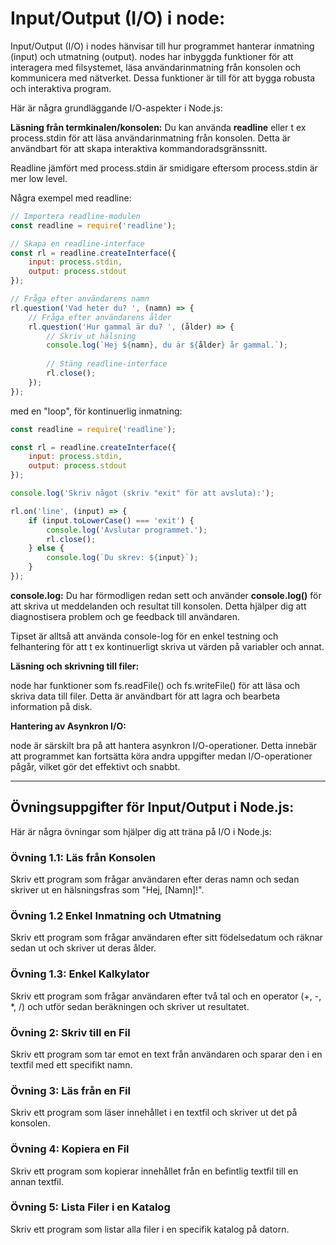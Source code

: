 # Input/Output (I/O) i node:

Input/Output (I/O) i nodes hänvisar till hur programmet hanterar inmatning (input) och utmatning (output). nodes har inbyggda funktioner för att interagera med filsystemet, läsa användarinmatning från konsolen och kommunicera med nätverket. 
Dessa funktioner är till för att bygga robusta och interaktiva program.

Här är några grundläggande I/O-aspekter i Node.js:

**Läsning från termkinalen/konsolen:**
Du kan använda **readline** eller t ex process.stdin för att läsa användarinmatning från konsolen. Detta är användbart för att skapa interaktiva kommandoradsgränssnitt.

Readline jämfört med process.stdin är smidigare eftersom process.stdin är mer low level.

Några exempel med readline:


```javascript
// Importera readline-modulen
const readline = require('readline');

// Skapa en readline-interface
const rl = readline.createInterface({
    input: process.stdin,
    output: process.stdout
});

// Fråga efter användarens namn
rl.question('Vad heter du? ', (namn) => {
    // Fråga efter användarens ålder
    rl.question('Hur gammal är du? ', (ålder) => {
        // Skriv ut hälsning
        console.log(`Hej ${namn}, du är ${ålder} år gammal.`);
        
        // Stäng readline-interface
        rl.close();
    });
});
```

med en "loop", för kontinuerlig inmatning:

```javascript
const readline = require('readline');

const rl = readline.createInterface({
    input: process.stdin,
    output: process.stdout
});

console.log('Skriv något (skriv "exit" för att avsluta):');

rl.on('line', (input) => {
    if (input.toLowerCase() === 'exit') {
        console.log('Avslutar programmet.');
        rl.close();
    } else {
        console.log(`Du skrev: ${input}`);
    }
});
```

**console.log:**
Du har förmodligen redan sett och använder **console.log()** för att skriva ut meddelanden och resultat till konsolen. Detta hjälper dig att diagnostisera problem och ge feedback till användaren.

Tipset är alltså att använda console-log för en enkel testning och felhantering för att t ex kontinuerligt skriva ut värden på variabler och annat.

**Läsning och skrivning till filer:**

node har funktioner som fs.readFile() och fs.writeFile() för att läsa och skriva data till filer. Detta är användbart för att lagra och bearbeta information på disk.

**Hantering av Asynkron I/O:**

node är särskilt bra på att hantera asynkron I/O-operationer. Detta innebär att programmet kan fortsätta köra andra uppgifter medan I/O-operationer pågår, vilket gör det effektivt och snabbt.

---

## Övningsuppgifter för Input/Output i Node.js:

Här är några övningar som hjälper dig att träna på I/O i Node.js:

### Övning 1.1: Läs från Konsolen
Skriv ett program som frågar användaren efter deras namn och sedan skriver ut en hälsningsfras som "Hej, [Namn]!".

### Övning 1.2 Enkel Inmatning och Utmatning
Skriv ett program som frågar användaren efter sitt födelsedatum och räknar sedan ut och skriver ut deras ålder.

### Övning 1.3: Enkel Kalkylator
Skriv ett program som frågar användaren efter två tal och en operator (+, -, *, /) och utför sedan beräkningen och skriver ut resultatet.

### Övning 2: Skriv till en Fil
Skriv ett program som tar emot en text från användaren och sparar den i en textfil med ett specifikt namn.

### Övning 3: Läs från en Fil
Skriv ett program som läser innehållet i en textfil och skriver ut det på konsolen.

### Övning 4: Kopiera en Fil
Skriv ett program som kopierar innehållet från en befintlig textfil till en annan textfil.

### Övning 5: Lista Filer i en Katalog
Skriv ett program som listar alla filer i en specifik katalog på datorn.


